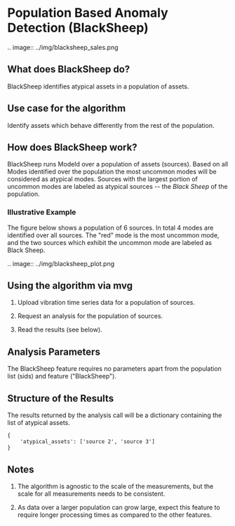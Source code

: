 # Population Based Anomaly Detection (BlackSheep)

.. image:: ../img/blacksheep_sales.png

## What does BlackSheep do?

BlackSheep identifies atypical assets in a population of assets.

## Use case for the algorithm

Identify assets which behave differently from the rest of the population.

## How does BlackSheep work?

BlackSheep runs ModeId over a population of assets (sources). Based on all Modes
identified over the population the most uncommon modes will be considered as
atypical modes. Sources with the largest portion of uncommon modes
are labeled as atypical sources -- the *Black Sheep* of the
population.

### Illustrative Example

The figure below shows a population of 6 sources. In total 4 modes are
identified over all sources. The "red" mode is the most uncommon mode,
and the two sources which exhibit the uncommon mode are labeled as
Black Sheep.

.. image:: ../img/blacksheep_plot.png

## Using the algorithm via mvg

1. Upload vibration time series data for a population of sources.

2. Request an analysis for the population of sources.

3. Read the results (see below).

## Analysis Parameters

The BlackSheep feature requires no parameters apart from the
population list (sids) and feature ("BlackSheep").


## Structure of the Results

The results returned by the analysis call will be a dictionary
containing the list of atypical assets.
```
{ 
	'atypical_assets': ['source 2', 'source 3']
}
```

## Notes

1. The algorithm is agnostic to the scale of the measurements, but the
   scale for all measurements needs to be consistent.

2. As data over a larger population can grow large, expect this
   feature to require longer processing times as compared to the other features.
